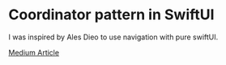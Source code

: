 # Coordinator pattern in SwiftUI

I was inspired by Ales Dieo to use navigation with pure swiftUI.

[Medium Article](https://medium.com/@ales.dieo/swiftui-solid-navigation-the-coordinator-pattern-part-1-a58dc976a13e)
